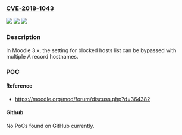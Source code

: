 ### [CVE-2018-1043](https://cve.mitre.org/cgi-bin/cvename.cgi?name=CVE-2018-1043)
![](https://img.shields.io/static/v1?label=Product&message=Moodle%203.x&color=blue)
![](https://img.shields.io/static/v1?label=Version&message=n%2Fa&color=blue)
![](https://img.shields.io/static/v1?label=Vulnerability&message=insufficient%20access%20control&color=brighgreen)

### Description

In Moodle 3.x, the setting for blocked hosts list can be bypassed with multiple A record hostnames.

### POC

#### Reference
- https://moodle.org/mod/forum/discuss.php?d=364382

#### Github
No PoCs found on GitHub currently.

